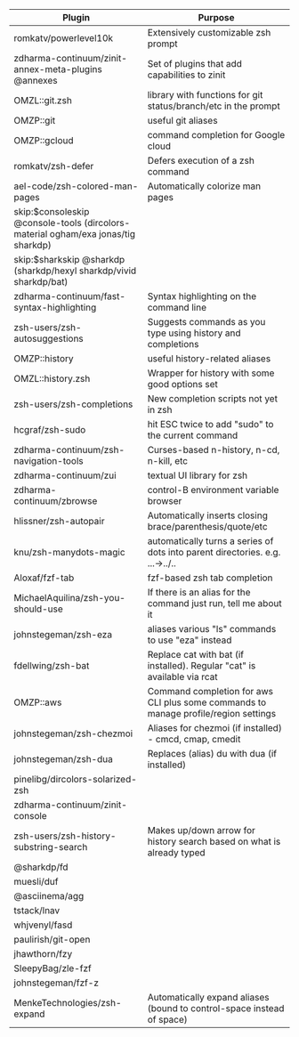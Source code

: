 |Plugin |Purpose |
|-------|--------|
|romkatv/powerlevel10k|Extensively customizable zsh prompt|
|zdharma-continuum/zinit-annex-meta-plugins @annexes|Set of plugins that add capabilities to zinit|
|OMZL::git.zsh|library with functions for git status/branch/etc in the prompt|
|OMZP::git|useful git aliases|
|OMZP::gcloud|command completion for Google cloud|
|romkatv/zsh-defer|Defers execution of a zsh command|
|ael-code/zsh-colored-man-pages|Automatically colorize man pages|
|skip:$consoleskip @console-tools (dircolors-material ogham/exa jonas/tig sharkdp)
|skip:$sharkskip @sharkdp (sharkdp/hexyl sharkdp/vivid sharkdp/bat)
|zdharma-continuum/fast-syntax-highlighting|Syntax highlighting on the command line|
|zsh-users/zsh-autosuggestions|Suggests commands as you type using history and completions|
|OMZP::history|useful history-related aliases|
|OMZL::history.zsh|Wrapper for history with some good options set|
|zsh-users/zsh-completions|New completion scripts not yet in zsh|
|hcgraf/zsh-sudo|hit ESC twice to add "sudo" to the current command|
|zdharma-continuum/zsh-navigation-tools|Curses-based n-history, n-cd, n-kill, etc|
|zdharma-continuum/zui|textual UI library for zsh|
|zdharma-continuum/zbrowse|control-B environment variable browser|
|hlissner/zsh-autopair|Automatically inserts closing brace/parenthesis/quote/etc|
|knu/zsh-manydots-magic|automatically turns a series of dots into parent directories. e.g. ...->../..|
|Aloxaf/fzf-tab|fzf-based zsh tab completion|
|MichaelAquilina/zsh-you-should-use|If there is an alias for the command just run, tell me about it|
|johnstegeman/zsh-eza|aliases various "ls" commands to use "eza" instead|
|fdellwing/zsh-bat|Replace cat with bat (if installed). Regular "cat" is available via rcat|
|OMZP::aws|Command completion for aws CLI plus some commands to manage profile/region settings| 
|johnstegeman/zsh-chezmoi|Aliases for chezmoi (if installed) - cmcd, cmap, cmedit|
|johnstegeman/zsh-dua|Replaces (alias) du with dua (if installed)|
|pinelibg/dircolors-solarized-zsh
|zdharma-continuum/zinit-console 
|zsh-users/zsh-history-substring-search|Makes up/down arrow for history search based on what is already typed|
|@sharkdp/fd
|muesli/duf
|@asciinema/agg
|tstack/lnav
|whjvenyl/fasd
|paulirish/git-open
|jhawthorn/fzy
|SleepyBag/zle-fzf
|johnstegeman/fzf-z
|MenkeTechnologies/zsh-expand|Automatically expand aliases (bound to control-space instead of space)|